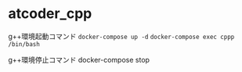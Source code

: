# atcoder_cpp

g++環境起動コマンド
`docker-compose up -d`
`docker-compose exec cppp /bin/bash`

g++環境停止コマンド
docker-compose stop
